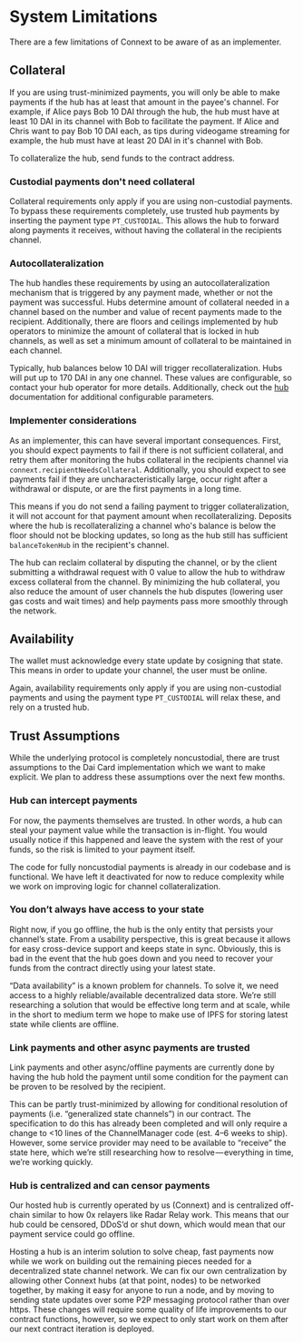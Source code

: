 # System Limitations

There are a few limitations of Connext to be aware of as an implementer.

## Collateral

If you are using trust-minimized payments, you will only be able to make payments if the hub has at least that amount in the payee's channel. For example, if Alice pays Bob 10 DAI through the hub, the hub must have at least 10 DAI in its channel with Bob to facilitate the payment. If Alice and Chris want to pay Bob 10 DAI each, as tips during videogame streaming for example, the hub must have at least 20 DAI in it's channel with Bob.

To collateralize the hub, send funds to the contract address.

### Custodial payments don't need collateral

Collateral requirements only apply if you are using non-custodial payments. To bypass these requirements completely, use trusted hub payments by inserting the payment type `PT_CUSTODIAL`. This allows the hub to forward along payments it receives, without having the collateral in the recipients channel.

### Autocollateralization

The hub handles these requirements by using an autocollateralization mechanism that is triggered by any payment made, whether or not the payment was successful. Hubs determine amount of collateral needed in a channel based on the number and value of recent payments made to the recipient. Additionally, there are floors and ceilings implemented by hub operators to minimize the amount of collateral that is locked in hub channels, as well as set a minimum amount of collateral to be maintained in each channel.

Typically, hub balances below 10 DAI will trigger recollateralization. Hubs will put up to 170 DAI in any one channel. These values are configurable, so contact your hub operator for more details. Additionally, check out the [hub](../advanced/hub.md) documentation for additional configurable parameters.

### Implementer considerations

As an implementer, this can have several important consequences. First, you should expect payments to fail if there is not sufficient collateral, and retry them after monitoring the hubs collateral in the recipients channel via `connext.recipientNeedsCollateral`. Additionally, you should expect to see payments fail if they are uncharacteristically large, occur right after a withdrawal or dispute, or are the first payments in a long time.

This means if you do not send a failing payment to trigger collateralization, it will not account for that payment amount when recollateralizing. Deposits where the hub is recollateralizing a channel who's balance is below the floor should not be blocking updates, so long as the hub still has sufficient `balanceTokenHub` in the recipient's channel.

The hub can reclaim collateral by disputing the channel, or by the client submitting a withdrawal request with 0 value to allow the hub to withdraw excess collateral from the channel. By minimizing the hub collateral, you also reduce the amount of user channels the hub disputes (lowering user gas costs and wait times) and help payments pass more smoothly through the network.

## Availability

The wallet must acknowledge every state update by cosigning that state. This means in order to update your channel, the user must be online.

Again, availability requirements only apply if you are using non-custodial payments and using the payment type `PT_CUSTODIAL` will relax these, and rely on a trusted hub.

## Trust Assumptions

While the underlying protocol is completely noncustodial, there are trust assumptions to the Dai Card implementation which we want to make explicit. We plan to address these assumptions over the next few months.

### Hub can intercept payments

For now, the payments themselves are trusted. In other words, a hub can steal your payment value while the transaction is in-flight. You would usually notice if this happened and leave the system with the rest of your funds, so the risk is limited to your payment itself.

The code for fully noncustodial payments is already in our codebase and is functional. We have left it deactivated for now to reduce complexity while we work on improving logic for channel collateralization.

### You don’t always have access to your state

Right now, if you go offline, the hub is the only entity that persists your channel’s state. From a usability perspective, this is great because it allows for easy cross-device support and keeps state in sync. Obviously, this is bad in the event that the hub goes down and you need to recover your funds from the contract directly using your latest state.

“Data availability” is a known problem for channels. To solve it, we need access to a highly reliable/available decentralized data store. We’re still researching a solution that would be effective long term and at scale, while in the short to medium term we hope to make use of IPFS for storing latest state while clients are offline.

### Link payments and other async payments are trusted

Link payments and other async/offline payments are currently done by having the hub hold the payment until some condition for the payment can be proven to be resolved by the recipient.

This can be partly trust-minimized by allowing for conditional resolution of payments (i.e. “generalized state channels”) in our contract. The specification to do this has already been completed and will only require a change to <10 lines of the ChannelManager code (est. 4–6 weeks to ship). However, some service provider may need to be available to “receive” the state here, which we’re still researching how to resolve — everything in time, we’re working quickly.

### Hub is centralized and can censor payments

Our hosted hub is currently operated by us (Connext) and is centralized off-chain similar to how 0x relayers like Radar Relay work. This means that our hub could be censored, DDoS’d or shut down, which would mean that our payment service could go offline. 

Hosting a hub is an interim solution to solve cheap, fast payments now while we work on building out the remaining pieces needed for a decentralized state channel network. We can fix our own centralization by allowing other Connext hubs (at that point, nodes) to be networked together, by making it easy for anyone to run a node, and by moving to sending state updates over some P2P messaging protocol rather than over https. These changes will require some quality of life improvements to our contract functions, however, so we expect to only start work on them after our next contract iteration is deployed.